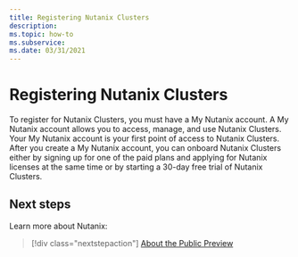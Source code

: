 ```yaml
---
title: Registering Nutanix Clusters
description:  
ms.topic: how-to
ms.subservice:  
ms.date: 03/31/2021
---
```


# Registering Nutanix Clusters

To register for Nutanix Clusters, you must have a My Nutanix account. A My Nutanix account allows you to access, manage, and use Nutanix Clusters. Your My Nutanix account is your first point of access to Nutanix Clusters. After you create a My Nutanix account, you can onboard Nutanix Clusters either by signing up for one of the paid plans and applying for Nutanix licenses at the same time or by starting a 30-day free trial of Nutanix Clusters. 

 
## Next steps

Learn more about Nutanix:

> [!div class="nextstepaction"]
> [About the Public Preview](about-the-public-preview.md)
